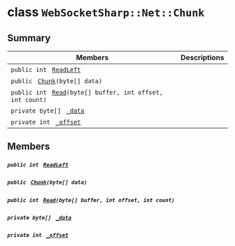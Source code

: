 # class `WebSocketSharp::Net::Chunk` 

## Summary

 Members                                | Descriptions                                
----------------------------------------|---------------------------------------------
`public int ` [`ReadLeft`](#class_web_socket_sharp_1_1_net_1_1_chunk_1ad7ab4a1ea4daa8061ed963a69ded089d) | 
`public ` [`Chunk`](#class_web_socket_sharp_1_1_net_1_1_chunk_1aab5181b250bff5a44644c5ae2d088809)`(byte[] data)` | 
`public int ` [`Read`](#class_web_socket_sharp_1_1_net_1_1_chunk_1a8808dd9eda395da311795796ebbd37df)`(byte[] buffer, int offset, int count)` | 
`private byte[] ` [`_data`](#class_web_socket_sharp_1_1_net_1_1_chunk_1adadb0e0b2996584cd63d2013d8aa3842) | 
`private int ` [`_offset`](#class_web_socket_sharp_1_1_net_1_1_chunk_1a53da2341ea4433867b68756f20019d5c) | 

## Members

##### `public int ` [`ReadLeft`](#class_web_socket_sharp_1_1_net_1_1_chunk_1ad7ab4a1ea4daa8061ed963a69ded089d) 

##### `public ` [`Chunk`](#class_web_socket_sharp_1_1_net_1_1_chunk_1aab5181b250bff5a44644c5ae2d088809)`(byte[] data)` 

##### `public int ` [`Read`](#class_web_socket_sharp_1_1_net_1_1_chunk_1a8808dd9eda395da311795796ebbd37df)`(byte[] buffer, int offset, int count)` 

##### `private byte[] ` [`_data`](#class_web_socket_sharp_1_1_net_1_1_chunk_1adadb0e0b2996584cd63d2013d8aa3842) 

##### `private int ` [`_offset`](#class_web_socket_sharp_1_1_net_1_1_chunk_1a53da2341ea4433867b68756f20019d5c) 

